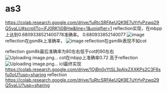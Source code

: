 # as3
https://colab.research.google.com/drive/1uRtcSRFAeUQK9E7uYrfyPzwq29Q5vaLU#scrollTo=iFJ0RK1j0BHw&line=1&uniqifier=1 
reflection实现，在mbpp上达到0.6809338521400778准确率。
0.680933852140077
![image](https://github.com/user-attachments/assets/f8c4f107-1cef-42a1-9db5-e13b7166c05b)
reflection在gsm8k上准确率，
![image](https://github.com/user-attachments/assets/ba035f9a-f9bd-4c7e-a9dc-6bb37f0a68dd)
reflection在gsm8k表现不如cot

reflection gsm8k最后准确率为80左右低于cot的90左右
![Uploading image.png…]()
cot在mbpp上准确率0.72 高于reflection
![Uploading image.png…]()
icl最终实现
https://colab.research.google.com/drive/1OjBn0vYtSL3pAIxZXXKPs2C3F6sfu0oU?usp=sharing
reflection 
https://colab.research.google.com/drive/1uRtcSRFAeUQK9E7uYrfyPzwq29Q5vaLU?usp=sharing
